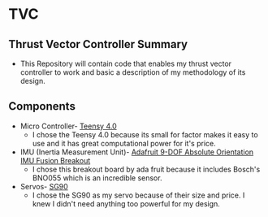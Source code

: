 # TVC
## Thrust Vector Controller Summary
* This Repository will contain code that enables my thrust vector controller to work and basic a description of my methodology of its design.
## Components
* Micro Controller- [Teensy 4.0](https://www.pjrc.com/store/teensy40.html)
  * I chose the Teensy 4.0 because its small for factor makes it easy to use and it has great computational power for it's price.
* IMU (Inertia Measurement Unit)- [Adafruit 9-DOF Absolute Orientation IMU Fusion Breakout](https://www.adafruit.com/product/2472)
  * I chose this breakout board by ada fruit because it includes Bosch's BNO055 which is an incredible sensor. 
* Servos- [SG90](http://www.ee.ic.ac.uk/pcheung/teaching/DE1_EE/stores/sg90_datasheet.pdf)
  * I chose the SG90 as my servo because of their size and price. I knew I didn't need anything too powerful for my design.

